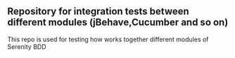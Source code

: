## Repository for integration tests between different modules (jBehave,Cucumber and so on)  

This repo is used for testing how works together different modules of Serenity BDD